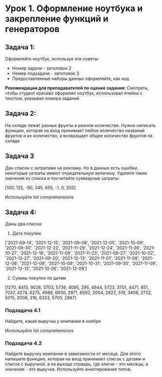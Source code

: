 # **Урок 1. Оформление ноутбука и закрепление функций и генераторов**

## Задача 1:
Оформляйте ноутбук, используя эти советы:
* Номер задачи - заголовок 2
* Номер подзадачи - заголовок 3
* Предоставленные наборы данных оформляйте, как код

**Рекомендации для преподавателей по оценке задания:**
Смотреть, чтобы студент красиво оформлял ноутбук, использовал ячейки с текстом, указывал номера заданий

## Задача 2:
На складе лежат разные фрукты в разном количестве. Нужно написать функцию, которая на вход принимает любое количество названий фруктов и их количество, а возвращает общее количество фруктов на складе

## Задача 3
Дан список с затратами на рекламу. Но в данных есть ошибки, некоторые затраты имеют отрицательную величину. Удалите такие значения из списка и посчитайте суммарные затраты:

[100, 125, -90, 345, 655, -1, 0, 200]

Используйте list comprehensions

## Задача 4:
Даны два списка:

1. Дата покупки

['2021-09-14', '2021-12-15', '2021-09-08', '2021-12-05', '2021-10-09', '2021-09-30', '2021-12-22', '2021-11-29', '2021-12-24', '2021-11-26', '2021-10-27', '2021-12-18', '2021-11-09', '2021-11-23', '2021-09-27', '2021-10-02', '2021-12-27', '2021-09-20', '2021-12-13', '2021-11-01', '2021-11-09', '2021-12-06', '2021-12-08', '2021-10-09', '2021-10-31', '2021-09-30', '2021-11-09', '2021-12-13', '2021-10-26', '2021-12-09']

2. Суммы покупок по датам

[1270, 8413, 9028, 3703, 5739, 4095, 295, 4944, 5723, 3701, 4471, 651, 7037, 4274, 6275, 4988, 6930, 2971, 6592, 2004, 2822, 519, 3406, 2732, 5015, 2008, 316, 6333, 5700, 2887]

### Подзадача 4.1
Найдите, какая выручка у компании в ноябре

Используйте list comprehensions

### Подзадача 4.2
Найдите выручку компании в зависимости от месяца. Для этого напишите функцию, которая на вход принимает список с датами и список с выручкой, а на выходе словарь, где ключи - это месяцы, а значения - это выручка. Используйте аннотирование типов.
